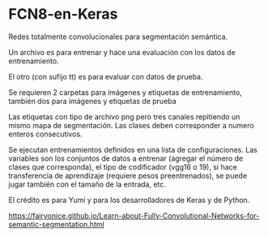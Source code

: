 # FCN8-en-Keras
Redes totalmente convolucionales para segmentación semántica.

Un archivo es para entrenar y hace una evaluación con los datos de entrenamiento.

El otro (con sufijo tt) es para evaluar con datos de prueba.

Se requieren 2 carpetas para imágenes y etiquetas de entrenamiento, también dos para imágenes y etiquetas de prueba

Las etiquetas con tipo de archivo png pero tres canales repitiendo un mismo mapa de segmentación. Las clases deben corresponder a numero enteros consecutivos.  

Se ejecutan entrenamientos definidos en una lista de configuraciones. Las variables son los conjuntos de datos a entrenar (agregar el número de clases que corresponda), el tipo de codificador (vgg16 o 19), si hace transferencia de aprendizaje (requiere pesos preentrenados), se puede jugar también con el tamaño de la entrada, etc.

El crédito es para Yumi y para los desarrolladores de Keras y de Python.

https://fairyonice.github.io/Learn-about-Fully-Convolutional-Networks-for-semantic-segmentation.html

